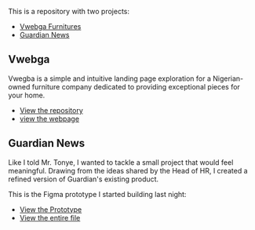 

This is a repository with two projects:
- [Vwebga Furnitures](vwebga)
- [Guardian News](<Guardian News>)



## Vwebga

Vwegba is a simple and intuitive landing page exploration for a Nigerian-owned furniture company dedicated to providing exceptional pieces for your home.

- [View the repository](https://github.com/rhema-ray/Frontend-Projects/tree/master/vwebga)
- [view the webpage](vwebga/index.html)



## Guardian News

Like I told Mr. Tonye, I wanted to tackle a small project that would feel meaningful. Drawing from the ideas shared by the Head of HR, I created a refined version of Guardian's existing product.

This is the Figma prototype I started building last night:

- [View the Prototype](https://www.figma.com/proto/KK4T4xOjBMHUwMBIFIkrmE/guardian-newspaper?page-id=44%3A67&node-id=46-283&viewport=417%2C113%2C0.18&t=WAJmO6CyGcQVmnBP-1&scaling=scale-down-width)
- [View the entire file](https://www.figma.com/design/KK4T4xOjBMHUwMBIFIkrmE/guardian-newspaper?node-id=46%3A283&t=9PcBric9uOzhccic-1)
<!-- - [view the webpage]() -->
<!-- - [view the repository]() -->
